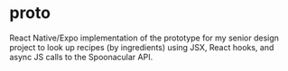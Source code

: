 # proto
React Native/Expo implementation of the prototype for my senior design project to look up recipes (by ingredients) using JSX, React hooks, and async JS calls to the Spoonacular API. 
